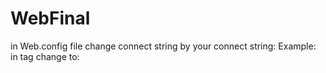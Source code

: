 # WebFinal


in Web.config file change connect string by your connect string:
Example:
  in tag  <connection>
       <connectionStrings>
	          <add name="ShopConnection" connectionString="Data Source=(local)\SQLEXPRESS;Initial Catalog=FINALPROJECTSE;User ID=sa;Password=sql2017" providerName="System.Data.SqlClient" />
       </connectionStrings>
  change to:
    <connectionStrings>
	          <add name="ShopConnection" connectionString="(Your connection string)" providerName="System.Data.SqlClient" />
       </connectionStrings>


